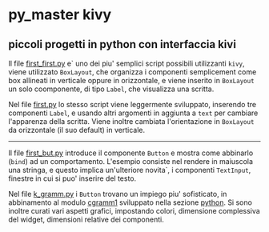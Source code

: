 # py_master kivy

## piccoli progetti in python con interfaccia kivi

Il file [first_first.py](first_first.py) e\` uno dei piu' semplici script
possibili utilizzanti `kivy`, viene utilizzato `BoxLayout`, che organizza i
componenti semplicement come box allineati in verticale oppure in orizzontale,
e viene inserito in `BoxLayout` un solo coomponente, di tipo `Label`, che
visualizza una scritta.

Nel file [first.py](first.py) lo stesso script viene leggermente sviluppato,
inserendo tre componenti `Label`, e usando altri argomenti in aggiunta a `text`
per cambiare l'apparenza della scritta. Viene inoltre cambiata l'orientazione in
`BoxLayout` da orizzontale (il suo default) in verticale.

---


Il file [first_but.py](first_but.py) introduce il componente `Button` e mostra
come abbinarlo (`bind`) ad un comportamento. L'esempio consiste nel rendere in
maiuscola una stringa, e questo implica un'ulteriore novita\`, i componenti
`TextInput`, finestre in cui si puo' inserire del testo.


Nel file [k_gramm.py](k_gramm.py) i `Button` trovano un impiego piu'
sofisticato, in abbinamento al modulo [cgramm1](../python/cgramm1.py) sviluppato
nella sezione [python](../python/README.md).
Si sono inoltre curati vari aspetti grafici, impostando colori, dimensione
complessiva del widget, dimensioni relative dei componenti.
